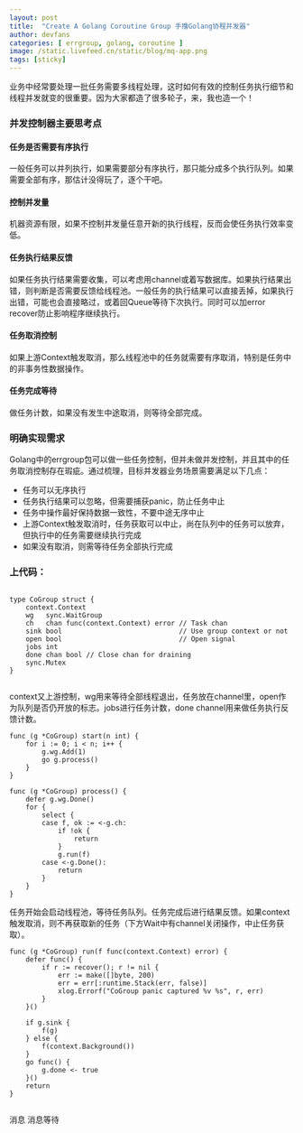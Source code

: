 ```yaml
---
layout: post
title:  "Create A Golang Coroutine Group 手撸Golang协程并发器"
author: devfans
categories: [ errgroup, golang, coroutine ]
image: /static.livefeed.cn/static/blog/mq-app.png
tags: [sticky]
---
```


业务中经常要处理一批任务需要多线程处理，这时如何有效的控制任务执行细节和线程并发就变的很重要。因为大家都造了很多轮子，来，我也造一个！

### 并发控制器主要思考点

#### 任务是否需要有序执行
一般任务可以并列执行，如果需要部分有序执行，那只能分成多个执行队列。如果需要全部有序，那估计没得玩了，逐个干吧。

#### 控制并发量
机器资源有限，如果不控制并发量任意开新的执行线程，反而会使任务执行效率变低。

#### 任务执行结果反馈
如果任务执行结果需要收集，可以考虑用channel或着写数据库。如果执行结果出错，则判断是否需要反馈给线程池。一般任务的执行结果可以直接丢掉，如果执行出错，可能也会直接略过，或着回Queue等待下次执行。同时可以加error recover防止影响程序继续执行。

#### 任务取消控制
如果上游Context触发取消，那么线程池中的任务就需要有序取消，特别是任务中的非事务性数据操作。

#### 任务完成等待
做任务计数，如果没有发生中途取消，则等待全部完成。


### 明确实现需求

Golang中的errgroup包可以做一些任务控制，但并未做并发控制，并且其中的任务取消控制存在瑕疵。通过梳理，目标并发器业务场景需要满足以下几点：

- 任务可以无序执行
- 任务执行结果可以忽略，但需要捕获panic，防止任务中止
- 任务中操作最好保持数据一致性，不要中途无序中止
- 上游Context触发取消时，任务获取可以中止，尚在队列中的任务可以放弃，但执行中的任务需要继续执行完成
- 如果没有取消，则需等待任务全部执行完成


### 上代码：

```

type CoGroup struct {
	context.Context
	wg   sync.WaitGroup
	ch   chan func(context.Context) error // Task chan
	sink bool                             // Use group context or not
	open bool                             // Open signal
	jobs int
	done chan bool // Close chan for draining
	sync.Mutex
}


```
context又上游控制，wg用来等待全部线程退出，任务放在channel里，open作为队列是否仍开放的标志。jobs进行任务计数，done channel用来做任务执行反馈计数。

```
func (g *CoGroup) start(n int) {
	for i := 0; i < n; i++ {
		g.wg.Add(1)
		go g.process()
	}
}

func (g *CoGroup) process() {
	defer g.wg.Done()
	for {
		select {
		case f, ok := <-g.ch:
			if !ok {
				return
			}
			g.run(f)
		case <-g.Done():
			return
		}
	}
}

```

任务开始会启动线程池，等待任务队列。任务完成后进行结果反馈。如果context触发取消，则不再获取新的任务（下方Wait中有channel关闭操作，中止任务获取）。
```
func (g *CoGroup) run(f func(context.Context) error) {
	defer func() {
		if r := recover(); r != nil {
			err := make([]byte, 200)
			err = err[:runtime.Stack(err, false)]
			xlog.Errorf("CoGroup panic captured %v %s", r, err)
		}
	}()

	if g.sink {
		f(g)
	} else {
		f(context.Background())
	}
	go func() {
		g.done <- true
	}()
	return
}


```

消息
消息等待
